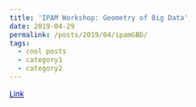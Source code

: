 ```yaml
---
title: 'IPAM Workshop: Geometry of Big Data'
date: 2019-04-29
permalink: /posts/2019/04/ipamGBD/
tags:
  - cool posts
  - category1
  - category2
---
```


[<font size="2"><font color="#0000dd">Link</font><br /></font><br />](http://www.ipam.ucla.edu/programs/workshops/workshop-iii-geometry-of-big-data/?tab=overview)
